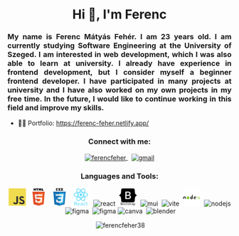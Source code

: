 <h1 align="center">Hi 👋, I'm Ferenc</h1>
<h3 align="justify">My name is Ferenc Mátyás Fehér. I am 23 years old. I am currently studying Software Engineering at the University of Szeged. I am interested in web development, which I was also able to learn at university. I already have experience in frontend development, but I consider myself a beginner frontend developer. I have participated in many projects at university and I have also worked on my own projects in my free time. In the future, I would like to continue working in this field and improve my skills.</h3>

- 👨‍💻 Portfolio: https://ferenc-feher.netlify.app/

<h3 align="center">Connect with me:</h3>
<p align="center">
<a href="https://linkedin.com/in/ferencfeher" target="blank"><img align="center" src="https://raw.githubusercontent.com/rahuldkjain/github-profile-readme-generator/master/src/images/icons/Social/linked-in-alt.svg" alt="ferencfeher" height="40" width="40" />
</a>&nbsp;&nbsp;<a href="mailto:ferencfeher38@gmail.com"><img align="center" src="https://cdn.worldvectorlogo.com/logos/official-gmail-icon-2020-.svg" alt="gmail" height="40" width="40" />
</a></p>

<h3 align="center">Languages and Tools:</h3>
<p align="center">
<img src="https://raw.githubusercontent.com/devicons/devicon/master/icons/javascript/javascript-original.svg" alt="javascript" width="40" height="40"/>&nbsp;
<img src="https://raw.githubusercontent.com/devicons/devicon/master/icons/html5/html5-original-wordmark.svg" alt="html5" width="40" height="40"/>&nbsp;
<img src="https://raw.githubusercontent.com/devicons/devicon/master/icons/css3/css3-original-wordmark.svg" alt="css3" width="40" height="40"/>&nbsp;
<img src="https://raw.githubusercontent.com/devicons/devicon/master/icons/react/react-original-wordmark.svg" alt="react" width="40" height="40"/>&nbsp;
<img src="https://cdn.worldvectorlogo.com/logos/jquery-4.svg" alt="react" width="40" height="40"/>&nbsp;
<img src="https://raw.githubusercontent.com/devicons/devicon/master/icons/bootstrap/bootstrap-plain-wordmark.svg" alt="bootstrap" width="40" height="40"/>&nbsp;
<img src="https://cdn.worldvectorlogo.com/logos/material-ui-1.svg" alt="mui" width="40" height="40"/>&nbsp;
<img src="https://cdn.worldvectorlogo.com/logos/vitejs.svg" alt="vite" width="40" height="40"/>&nbsp;
<img src="https://raw.githubusercontent.com/devicons/devicon/master/icons/nodejs/nodejs-original-wordmark.svg" alt="nodejs" width="40" height="40"/>&nbsp;
<img src="https://cdn.worldvectorlogo.com/logos/npm-square-red-1.svg" alt="nodejs" width="40" height="40"/>&nbsp;
<img src="https://cdn.worldvectorlogo.com/logos/visual-studio-code-1.svg" alt="figma" width="40" height="40"/>&nbsp;
<img src="https://www.vectorlogo.zone/logos/figma/figma-icon.svg" alt="figma" width="40" height="40"/>
<img src="https://upload.wikimedia.org/wikipedia/commons/thumb/0/08/Canva_icon_2021.svg/600px-Canva_icon_2021.svg.png?20220821125247" alt="canva" width="40" height="40"/>&nbsp;
<img src="https://cdn.worldvectorlogo.com/logos/blender-2.svg" alt="blender" width="40" height="40"/>&nbsp;
</p>
<p align="center">&nbsp;<img align="center" src="https://github-readme-stats.vercel.app/api?username=ferencfeher38&show_icons=true&locale=en" alt="ferencfeher38" /></p>

